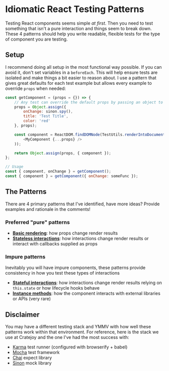 # Idiomatic React Testing Patterns

Testing React components seems simple _at first_. Then you need to test something that isn't a pure interaction and
things seem to break down. These 4 patterns should help you write readable, flexible tests for the type of component you are testing.

## Setup

I recommend doing all setup in the most functional way possible. If you can avoid it, don't set variables in a
`beforeEach`. This will help ensure tests are isolated and make things a bit easier to reason about. I use a pattern
that gives great defaults for each test example but allows every example to override `props` when needed:

```js
const getComponent = (props = {}) => {
	// Any test can override the default props by passing an object to the getComponent function
	props = Object.assign({
		onChange: sinon.spy(),
		title: 'Test Title',
		color: 'red'
	}, props);

	const component = ReactDOM.findDOMNode(TestUtils.renderIntoDocument(
		<MyComponent {...props} />
	));

	return Object.assign(props, { component });
};

// Usage
const { component, onChange } = getComponent();
const { component } = getComponent({ onChange: someFunc });
```

## The Patterns

There are 4 primary patterns that I've identified, have more ideas? Provide examples and rationale in the comments!

### Preferred "pure" patterns
- [**Basic rendering**](#file-test_render-js): how props change render results
- [**Stateless interactions**](#file-test_stateless_interaction-js): how interactions change render results or interact with callbacks supplied as props

### Impure patterns
Inevitably you will have impure components, these patterns provide consistency in how you test these types of interactions
- [**Stateful interactions**](#file-test_stateful_interaction-js): how interactions change render results relying on `this.state` or how lifecycle hooks behave
- [**Instance methods**](#file-test_instance_methods-js): how the component interacts with external libraries or APIs (very rare)

## Disclaimer

You may have a different testing stack and YMMV with how well these patterns work within that environment. For reference,
here is the stack we use at Cratejoy and the one I've had the most success with:

- [Karma](https://github.com/karma-runner/karma) test runner (configured with browserify + babel)
- [Mocha](https://github.com/mochajs/mocha) test framework
- [Chai](https://github.com/chaijs/chai) expect library
- [Sinon](https://github.com/sinonjs/sinon) mock library
